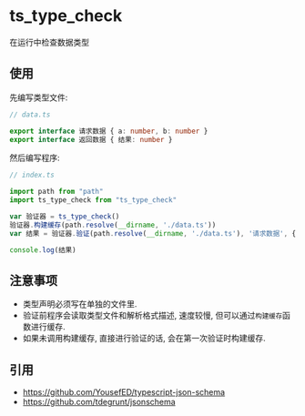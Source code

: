 # ts_type_check

在运行中检查数据类型

## 使用

先编写类型文件:

```typescript
// data.ts

export interface 请求数据 { a: number, b: number }
export interface 返回数据 { 结果: number }
```

然后编写程序:

```typescript
// index.ts

import path from "path"
import ts_type_check from "ts_type_check"

var 验证器 = ts_type_check()
验证器.构建缓存(path.resolve(__dirname, './data.ts'))
var 结果 = 验证器.验证(path.resolve(__dirname, './data.ts'), '请求数据', { a: 1, b: 1 })

console.log(结果)
```

## 注意事项

- 类型声明必须写在单独的文件里.
- 验证前程序会读取类型文件和解析格式描述, 速度较慢, 但可以通过`构建缓存`函数进行缓存.
- 如果未调用构建缓存, 直接进行验证的话, 会在第一次验证时构建缓存.

## 引用

- https://github.com/YousefED/typescript-json-schema
- https://github.com/tdegrunt/jsonschema
